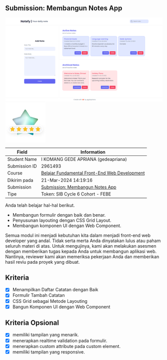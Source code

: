 ## Submission: Membangun Notes App

![example](src/assets/example.png)
![start](src/assets/stars.png)

| Field | Information |
|---|---|
| Student Name | I KOMANG GEDE APRIANA (gedeapriana) |
| Submission ID | 2961493 |
| Course | [Belajar Fundamental Front-End Web Development](https://www.dicoding.com/academies/163) |
| Dikirim pada | 	21-Mar-2024 14:19:16 |
| Submission | [Submission: Membangun Notes App](https://www.dicoding.com/academies/315/tutorials/16849) |
| Tipe | Token: SIB Cycle 6 Cohort - FEBE |

Anda telah belajar hal-hal berikut.

- Membangun formulir dengan baik dan benar.
- Penyusunan layouting dengan CSS Grid Layout.
- Membangun komponen UI dengan Web Component.

Semua modul ini menjadi kebutuhan kita dalam menjadi front-end web developer yang andal. Tidak serta merta Anda dinyatakan lulus atau paham seluruh materi di atas. Untuk mengujinya, kami akan melakukan asesmen dengan memberikan tugas kepada Anda untuk membangun aplikasi web. Nantinya, reviewer kami akan memeriksa pekerjaan Anda dan memberikan hasil reviu pada proyek yang dibuat.

## Kriteria
- [x] Menampilkan Daftar Catatan dengan Baik
- [x] Formulir Tambah Catatan
- [x] CSS Grid sebagai Metode Layouting
- [x] Bangun Komponen UI dengan Web Component

## Kriteria Opsional
- [x] memiliki tampilan yang menarik.
- [x] menerapkan realtime validation pada formulir.
- [x] menerapkan custom attribute pada custom element.
- [x] memiliki tampilan yang responsive.
